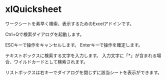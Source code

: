 # xlQuicksheet

ワークシートを素早く検索、表示するためのExcelアドインです。

Ctrl+Qで検索ダイアログを起動します。

ESCキーで操作をキャンセルします。
Enterキーで操作を確定します。

テキストボックスに検索する文字を入力します。
入力文字に「*」が含まれる場合、ワイルドカードとして検索されます。

リストボックスは右キーでダイアログを閉じずに該当シートを表示ができます。
